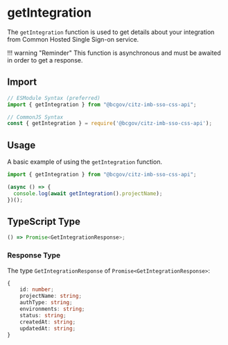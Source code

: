 # getIntegration

The `getIntegration` function is used to get details about your integration from Common Hosted Single Sign-on service.

!!! warning "Reminder"
    This function is asynchronous and must be awaited in order to get a response.

## Import

```JavaScript
// ESModule Syntax (preferred)
import { getIntegration } from "@bcgov/citz-imb-sso-css-api";

// CommonJS Syntax
const { getIntegration } = require('@bcgov/citz-imb-sso-css-api');
```

## Usage

A basic example of using the `getIntegration` function.

```JavaScript
import { getIntegration } from "@bcgov/citz-imb-sso-css-api";

(async () => {
  console.log(await getIntegration().projectName);
})();
```

## TypeScript Type

<!-- The following code block is auto generated when types in the package change. -->
<!-- TYPE: getIntegration -->
```TypeScript
() => Promise<GetIntegrationResponse>;
```

### Response Type

The type `GetIntegrationResponse` of `Promise<GetIntegrationResponse>`:

<!-- The following code block is auto generated when types in the package change. -->
<!-- TYPE: GetIntegrationResponse -->
```TypeScript
{
    id: number;
    projectName: string;
    authType: string;
    environments: string;
    status: string;
    createdAt: string;
    updatedAt: string;
}
```
